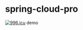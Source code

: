 # spring-cloud-pro
<a href="https://996.icu"><img src="https://img.shields.io/badge/link-996.icu-red.svg" alt="996.icu"></a>
demo
